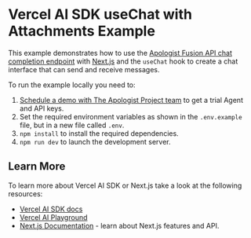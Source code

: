 # Vercel AI SDK useChat with Attachments Example

This example demonstrates how to use the [Apologist Fusion API chat completion endpoint](https://apologistproject.org/documentation/apologist-fusion/chat-completion) with [Next.js](https://nextjs.org/) and the `useChat` hook to create a chat interface that can send and receive messages.

To run the example locally you need to:

1. [Schedule a demo with The Apologist Project team](https://calendly.com/apologist-project/apologist-project-intro-full) to get a trial Agent and API keys.
3. Set the required environment variables as shown in the `.env.example` file, but in a new file called `.env`.
4. `npm install` to install the required dependencies.
5. `npm run dev` to launch the development server.


## Learn More

To learn more about Vercel AI SDK or Next.js take a look at the following resources:

- [Vercel AI SDK docs](https://sdk.vercel.ai/docs)
- [Vercel AI Playground](https://play.vercel.ai)
- [Next.js Documentation](https://nextjs.org/docs) - learn about Next.js features and API.

